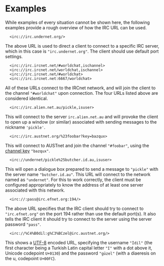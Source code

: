 # Examples

While examples of every situation cannot be shown here, the following examples provide a rough overview of how the IRC URL can be used.

      <irc://irc.undernet.org/>

The above URL is used to direct a client to connect to a specific IRC server, which in this case is `"irc.undernet.org"`. The client should use default port settings.

      <irc://irc.ircnet.net/#worldchat,ischannel>
      <irc://irc.ircnet.net/worldchat,ischannel>
      <irc://irc.ircnet.net/#worldchat>
      <irc://irc.ircnet.net:6667/worldchat>

All of these URLs connect to the IRCnet network, and will join the client to the channel `"#worldchat"` upon connection. The four URLs listed above are considered identical.

      <irc://irc.alien.net.au/pickle,isuser>

This will connect to the server `irc.alien.net.au` and will provoke the client to open up a window (or similar) associated with sending messages to the nickname `'pickle'`.

      <irc://irc.austnet.org/%23foobar?key=bazqux>

This will connect to AUSTnet and join the channel `"#foobar"`, using the [channel key](./index.html#key-channel-mode) `"bazqux"`.

      <irc://undernet/pickle%25butcher.id.au,isuser>

This will open a dialogue box prepared to send a message to `"pickle"` with the server name `"butcher.id.au"`. This URL will connect to the network named as `"undernet"`. For this to work correctly, the client must be configured appropriately to know the address of at least one server associated with this network.

      <irc://:pass@irc.efnet.org:194/>

The above URL specifies that the IRC client should try to connect to `"irc.efnet.org"` on the port 194 rather than use the default port(s). It also tells the IRC client it should try to connect to the server using the server password `"pass"`.

      <irc://%C4%B0dil:g%C3%BCzel@irc.austnet.org/>

This shows a [UTF-8](https://tools.ietf.org/html/rfc2279) encoded URL, specifying the username `"İdil"` (the first character being a Turkish Latin capital letter `"I"` with a dot above it, Unicode codepoint `U+0130`) and the password `"güzel"` (with a diaeresis on the u, codepoint `U+00FC`).
